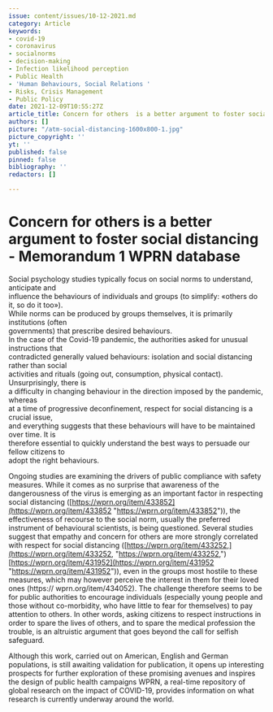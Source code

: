 ```yaml
---
issue: content/issues/10-12-2021.md
category: Article
keywords:
- covid-19
- coronavirus
- socialnorms
- decision-making
- Infection likelihood perception
- Public Health
- 'Human Behaviours, Social Relations '
- Risks, Crisis Management
- Public Policy
date: 2021-12-09T10:55:27Z
article_title: Concern for others  is a better argument to foster social distancing
authors: []
picture: "/atm-social-distancing-1600x800-1.jpg"
picture_copyright: ''
yt: ''
published: false
pinned: false
bibliography: ''
redactors: []

---
```

# Concern for others  is a better argument to foster social distancing - Memorandum 1 WPRN database

Social psychology studies typically focus on social norms to understand, anticipate and   
influence the behaviours of individuals and groups (to simplify: «others do it, so do it too»).   
While norms can be produced by groups themselves, it is primarily institutions (often   
governments) that prescribe desired behaviours.  
In the case of the Covid-19 pandemic, the authorities asked for unusual instructions that   
contradicted generally valued behaviours: isolation and social distancing rather than social   
activities and rituals (going out, consumption, physical contact). Unsurprisingly, there is   
a difficulty in changing behaviour in the direction imposed by the pandemic, whereas   
at a time of progressive deconfinement, respect for social distancing is a crucial issue,   
and everything suggests that these behaviours will have to be maintained over time. It is   
therefore essential to quickly understand the best ways to persuade our fellow citizens to   
adopt the right behaviours.

Ongoing studies are examining the drivers of public compliance with safety measures. While it comes as no surprise that awareness of the dangerousness of the virus is emerging as an important factor in respecting social distancing ([https://wprn.org/item/433852](https://wprn.org/item/433852 "https://wprn.org/item/433852")), the effectiveness of recourse to the social norm, usually the preferred instrument of behavioural scientists, is being questioned. Several studies suggest that empathy and concern for others are more strongly correlated with respect for social distancing ([https://wprn.org/item/433252,](https://wprn.org/item/433252, "https://wprn.org/item/433252,") [https://wprn.org/item/431952](https://wprn.org/item/431952 "https://wprn.org/item/431952")), even in the groups most hostile to these measures, which may however perceive the interest in them for their loved ones (https:// wprn.org/item/434052). The challenge therefore seems to be for public authorities to encourage individuals (especially young people and those without co-morbidity, who have little to fear for themselves) to pay attention to others. In other words, asking citizens to respect instructions in order to spare the lives of others, and to spare the medical profession the trouble, is an altruistic argument that goes beyond the call for selfish safeguard.

Although this work, carried out on American, English and German populations, is still awaiting validation for publication, it opens up interesting prospects for further exploration of these promising avenues and inspires the design of public health campaigns WPRN, a real-time repository of global research on the impact of COVID-19, provides information on what research is currently underway around the world.